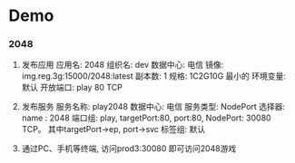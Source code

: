 Demo
=============

### 2048

1. 发布应用
    应用名: 2048
    组织名: dev
    数据中心: 电信
    镜像: img.reg.3g:15000/2048:latest
    副本数: 1
    规格: 1C2G10G 最小的
    环境变量: 默认
    开放端口: play 80 TCP

2. 发布服务
    服务名称: play2048
    数据中心: 电信
    服务类型: NodePort
    选择器:   name : 2048
    端口组: play, targetPort:80, port:80, NodePort: 30080 TCP。 其中targetPort->ep, port->svc
    标签组: 默认
    
3. 通过PC、手机等终端, 访问prod3:30080 即可访问2048游戏


